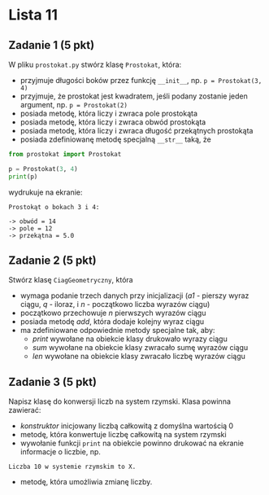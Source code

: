 # Lista 11

## Zadanie 1 (5 pkt)

W pliku `prostokat.py` stwórz klasę `Prostokat`, która:

* przyjmuje długości boków przez funkcję `__init__`, np. `p = Prostokat(3, 4)`
* przyjmuje, że prostokat jest kwadratem, jeśli podany zostanie jeden argument, np. `p = Prostokat(2)`
* posiada metodę, która liczy i zwraca pole prostokąta
* posiada metodę, która liczy i zwraca obwód prostokąta
* posiada metodę, która liczy i zwraca długość przekątnych prostokąta
* posiada zdefiniowanę metodę specjalną `__str__` taką, że

```py
from prostokat import Prostokat

p = Prostokat(3, 4)
print(p)
```

wydrukuje na ekranie:

```
Prostokąt o bokach 3 i 4:

-> obwód = 14
-> pole = 12
-> przekątna = 5.0
```

## Zadanie 2 (5 pkt)

Stwórz klasę `CiagGeometryczny`, która

* wymaga podanie trzech danych przy inicjalizacji (*a1* - pierszy wyraz ciągu, *q* - iloraz, i *n* - początkowo liczba wyrazów ciągu)
* początkowo przechowuje *n* pierwszych wyrazów ciągu
* posiada metodę *add*, która dodaje kolejny wyraz ciągu
* ma zdefiniowane odpowiednie metody specjalne tak, aby:
    * *print* wywołane na obiekcie klasy drukowało wyrazy ciągu
    * *sum* wywołane na obiekcie klasy zwracało sumę wyrazów ciągu
    * *len* wywołane na obiekcie klasy zwracało liczbę wyrazów ciągu

## Zadanie 3 (5 pkt)

Napisz klasę do konwersji liczb na system rzymski. Klasa powinna zawierać:

* *konstruktor* inicjowany liczbą całkowitą z domyślna wartością 0
* metodę, która konwertuje liczbę całkowitą na system rzymski
* wywołanie funkcji `print` na obiekcie powinno drukować na ekranie informacje o liczbie, np.

```
Liczba 10 w systemie rzymskim to X.
```

* metodę, która umożliwia zmianę liczby.